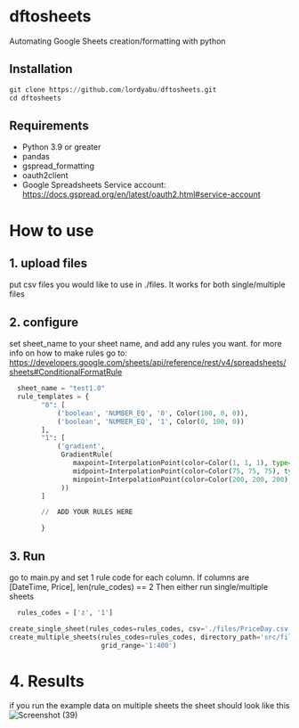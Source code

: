 # dftosheets
Automating Google Sheets creation/formatting with python

## Installation
```python
git clone https://github.com/lordyabu/dftosheets.git
cd dftosheets
```

## Requirements

- Python 3.9 or greater
- pandas
- gspread_formatting
- oauth2client
- Google Spreadsheets Service account: https://docs.gspread.org/en/latest/oauth2.html#service-account

# How to use

## 1. upload files
put csv files you would like to use in ./files. It works for both single/multiple files
 
## 2. configure
set sheet_name to your sheet name, and add any rules you want. for more info on how to make rules go to:  https://developers.google.com/sheets/api/reference/rest/v4/spreadsheets/sheets#ConditionalFormatRule
```python
  sheet_name = "test1.0"
  rule_templates = {
        "0": [
            ('boolean', 'NUMBER_EQ', '0', Color(100, 0, 0)),
            ('boolean', 'NUMBER_EQ', '1', Color(0, 100, 0))
        ],
        "1": [
            ('gradient',
             GradientRule(
                maxpoint=InterpolationPoint(color=Color(1, 1, 1), type='MAX'),
                midpoint=InterpolationPoint(color=Color(75, 75, 75), type='PERCENTILE', value="50"),
                minpoint=InterpolationPoint(color=Color(200, 200, 200), type='MIN')
             ))
        ]

        //  ADD YOUR RULES HERE

        }
```


## 3. Run 
go to main.py and set 1 rule code for each column. If columns are [DateTime, Price], len(rule_codes) == 2 Then either run single/multiple sheets

```python
  rules_codes = ['z', '1']

create_single_sheet(rules_codes=rules_codes, csv='./files/PriceDay.csv', delete_current=True, grid_range='1:400')
create_multiple_sheets(rules_codes=rules_codes, directory_path='src/files/example_multiple', delete_current=True,
                       grid_range='1:400')
```

# 4. Results
if you run the example data on multiple sheets the sheet should look like this
![Screenshot (39)](https://github.com/lordyabu/dftosheets/assets/92772420/225075a2-2069-40d1-b5c9-55e1b74d6d13)
